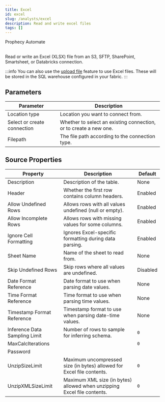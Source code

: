 ```yaml
---
title: Excel
id: excel
slug: /analysts/excel
description: Read and write excel files
tags: []
---
```


<span class="badge">Prophecy Automate</span><br/><br/>

Read or write an Excel (XLSX) file from an S3, SFTP, SharePoint, Smartsheet, or Databricks connection.

:::info
You can also use the [upload file](docs/analysts/development/gems/source-target/table/upload-files.md) feature to use Excel files. These will be stored in the SQL warehouse configured in your fabric.
:::

## Parameters

| Parameter                   | Description                                                       |
| --------------------------- | ----------------------------------------------------------------- |
| Location type               | Location you want to connect from.                                |
| Select or create connection | Whether to select an existing connection, or to create a new one. |
| Filepath                    | The file path according to the connection type.                   |

## Source Properties

| Property                      | Description                                                             | Default  |
| ----------------------------- | ----------------------------------------------------------------------- | -------- |
| Description                   | Description of the table.                                               | None     |
| Header                        | Whether the first row contains column headers.                          | Enabled  |
| Allow Undefined Rows          | Allows rows with all values undefined (null or empty).                  | Enabled  |
| Allow Incomplete Rows         | Allows rows with missing values for some columns.                       | Enabled  |
| Ignore Cell Formatting        | Ignores Excel-specific formatting during data parsing.                  | Enabled  |
| Sheet Name                    | Name of the sheet to read from.                                         | None     |
| Skip Undefined Rows           | Skip rows where all values are undefined.                               | Disabled |
| Date Format Reference         | Date format to use when parsing date values.                            | None     |
| Time Format Reference         | Time format to use when parsing time values.                            | None     |
| Timestamp Format Reference    | Timestamp format to use when parsing date-time values.                  | None     |
| Inference Data Sampling Limit | Number of rows to sample for inferring schema.                          | `0`      |
| MaxCalcIterations             |                                                                         | `0`      |
| Password                      |                                                                         |          |
| UnzipSizeLimit                | Maximum uncompressed size (in bytes) allowed for Excel file contents.   | `0`      |
| UnzipXMLSizeLimit             | Maximum XML size (in bytes) allowed when unzipping Excel file contents. | `0`      |
